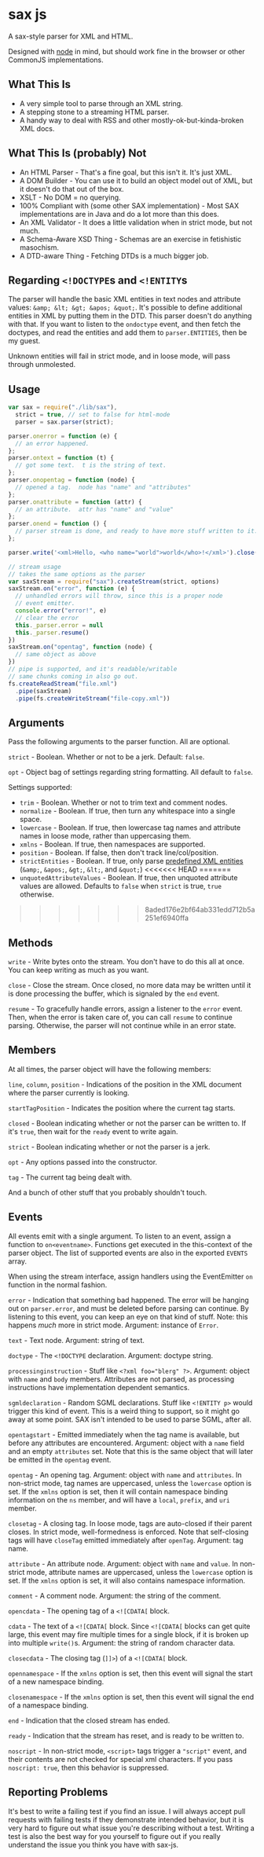# sax js

A sax-style parser for XML and HTML.

Designed with [node](http://nodejs.org/) in mind, but should work fine in
the browser or other CommonJS implementations.

## What This Is

* A very simple tool to parse through an XML string.
* A stepping stone to a streaming HTML parser.
* A handy way to deal with RSS and other mostly-ok-but-kinda-broken XML
  docs.

## What This Is (probably) Not

* An HTML Parser - That's a fine goal, but this isn't it.  It's just
  XML.
* A DOM Builder - You can use it to build an object model out of XML,
  but it doesn't do that out of the box.
* XSLT - No DOM = no querying.
* 100% Compliant with (some other SAX implementation) - Most SAX
  implementations are in Java and do a lot more than this does.
* An XML Validator - It does a little validation when in strict mode, but
  not much.
* A Schema-Aware XSD Thing - Schemas are an exercise in fetishistic
  masochism.
* A DTD-aware Thing - Fetching DTDs is a much bigger job.

## Regarding `<!DOCTYPE`s and `<!ENTITY`s

The parser will handle the basic XML entities in text nodes and attribute
values: `&amp; &lt; &gt; &apos; &quot;`. It's possible to define additional
entities in XML by putting them in the DTD. This parser doesn't do anything
with that. If you want to listen to the `ondoctype` event, and then fetch
the doctypes, and read the entities and add them to `parser.ENTITIES`, then
be my guest.

Unknown entities will fail in strict mode, and in loose mode, will pass
through unmolested.

## Usage

```javascript
var sax = require("./lib/sax"),
  strict = true, // set to false for html-mode
  parser = sax.parser(strict);

parser.onerror = function (e) {
  // an error happened.
};
parser.ontext = function (t) {
  // got some text.  t is the string of text.
};
parser.onopentag = function (node) {
  // opened a tag.  node has "name" and "attributes"
};
parser.onattribute = function (attr) {
  // an attribute.  attr has "name" and "value"
};
parser.onend = function () {
  // parser stream is done, and ready to have more stuff written to it.
};

parser.write('<xml>Hello, <who name="world">world</who>!</xml>').close();

// stream usage
// takes the same options as the parser
var saxStream = require("sax").createStream(strict, options)
saxStream.on("error", function (e) {
  // unhandled errors will throw, since this is a proper node
  // event emitter.
  console.error("error!", e)
  // clear the error
  this._parser.error = null
  this._parser.resume()
})
saxStream.on("opentag", function (node) {
  // same object as above
})
// pipe is supported, and it's readable/writable
// same chunks coming in also go out.
fs.createReadStream("file.xml")
  .pipe(saxStream)
  .pipe(fs.createWriteStream("file-copy.xml"))
```


## Arguments

Pass the following arguments to the parser function.  All are optional.

`strict` - Boolean. Whether or not to be a jerk. Default: `false`.

`opt` - Object bag of settings regarding string formatting.  All default to `false`.

Settings supported:

* `trim` - Boolean. Whether or not to trim text and comment nodes.
* `normalize` - Boolean. If true, then turn any whitespace into a single
  space.
* `lowercase` - Boolean. If true, then lowercase tag names and attribute names
  in loose mode, rather than uppercasing them.
* `xmlns` - Boolean. If true, then namespaces are supported.
* `position` - Boolean. If false, then don't track line/col/position.
* `strictEntities` - Boolean. If true, only parse [predefined XML
  entities](http://www.w3.org/TR/REC-xml/#sec-predefined-ent)
  (`&amp;`, `&apos;`, `&gt;`, `&lt;`, and `&quot;`)
<<<<<<< HEAD
=======
* `unquotedAttributeValues` - Boolean. If true, then unquoted
  attribute values are allowed. Defaults to `false` when `strict`
  is true, `true` otherwise.
>>>>>>> 8aded176e2bf64ab331edd712b5a251ef6940ffa

## Methods

`write` - Write bytes onto the stream. You don't have to do this all at
once. You can keep writing as much as you want.

`close` - Close the stream. Once closed, no more data may be written until
it is done processing the buffer, which is signaled by the `end` event.

`resume` - To gracefully handle errors, assign a listener to the `error`
event. Then, when the error is taken care of, you can call `resume` to
continue parsing. Otherwise, the parser will not continue while in an error
state.

## Members

At all times, the parser object will have the following members:

`line`, `column`, `position` - Indications of the position in the XML
document where the parser currently is looking.

`startTagPosition` - Indicates the position where the current tag starts.

`closed` - Boolean indicating whether or not the parser can be written to.
If it's `true`, then wait for the `ready` event to write again.

`strict` - Boolean indicating whether or not the parser is a jerk.

`opt` - Any options passed into the constructor.

`tag` - The current tag being dealt with.

And a bunch of other stuff that you probably shouldn't touch.

## Events

All events emit with a single argument. To listen to an event, assign a
function to `on<eventname>`. Functions get executed in the this-context of
the parser object. The list of supported events are also in the exported
`EVENTS` array.

When using the stream interface, assign handlers using the EventEmitter
`on` function in the normal fashion.

`error` - Indication that something bad happened. The error will be hanging
out on `parser.error`, and must be deleted before parsing can continue. By
listening to this event, you can keep an eye on that kind of stuff. Note:
this happens *much* more in strict mode. Argument: instance of `Error`.

`text` - Text node. Argument: string of text.

`doctype` - The `<!DOCTYPE` declaration. Argument: doctype string.

`processinginstruction` - Stuff like `<?xml foo="blerg" ?>`. Argument:
object with `name` and `body` members. Attributes are not parsed, as
processing instructions have implementation dependent semantics.

`sgmldeclaration` - Random SGML declarations. Stuff like `<!ENTITY p>`
would trigger this kind of event. This is a weird thing to support, so it
might go away at some point. SAX isn't intended to be used to parse SGML,
after all.

`opentagstart` - Emitted immediately when the tag name is available,
but before any attributes are encountered.  Argument: object with a
`name` field and an empty `attributes` set.  Note that this is the
same object that will later be emitted in the `opentag` event.

`opentag` - An opening tag. Argument: object with `name` and `attributes`.
In non-strict mode, tag names are uppercased, unless the `lowercase`
option is set.  If the `xmlns` option is set, then it will contain
namespace binding information on the `ns` member, and will have a
`local`, `prefix`, and `uri` member.

`closetag` - A closing tag. In loose mode, tags are auto-closed if their
parent closes. In strict mode, well-formedness is enforced. Note that
self-closing tags will have `closeTag` emitted immediately after `openTag`.
Argument: tag name.

`attribute` - An attribute node.  Argument: object with `name` and `value`.
In non-strict mode, attribute names are uppercased, unless the `lowercase`
option is set.  If the `xmlns` option is set, it will also contains namespace
information.

`comment` - A comment node.  Argument: the string of the comment.

`opencdata` - The opening tag of a `<![CDATA[` block.

`cdata` - The text of a `<![CDATA[` block. Since `<![CDATA[` blocks can get
quite large, this event may fire multiple times for a single block, if it
is broken up into multiple `write()`s. Argument: the string of random
character data.

`closecdata` - The closing tag (`]]>`) of a `<![CDATA[` block.

`opennamespace` - If the `xmlns` option is set, then this event will
signal the start of a new namespace binding.

`closenamespace` - If the `xmlns` option is set, then this event will
signal the end of a namespace binding.

`end` - Indication that the closed stream has ended.

`ready` - Indication that the stream has reset, and is ready to be written
to.

`noscript` - In non-strict mode, `<script>` tags trigger a `"script"`
event, and their contents are not checked for special xml characters.
If you pass `noscript: true`, then this behavior is suppressed.

## Reporting Problems

It's best to write a failing test if you find an issue.  I will always
accept pull requests with failing tests if they demonstrate intended
behavior, but it is very hard to figure out what issue you're describing
without a test.  Writing a test is also the best way for you yourself
to figure out if you really understand the issue you think you have with
sax-js.
